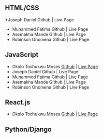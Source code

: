 ## HTML/CSS
*Joseph Daniel Github | Live Page
* Muhammed Fatima Github | Live Page
* Asemakha Mande Github | Live Page
* Robinson Onomena Github | Live Page
## JavaScript
* Okolo Tochukwu Moses [Github](https://github.com/Okosisione/cc-javascript/tree/main/docs) | [Live Page](https://okosisione.github.io/cc-javascript/)
* Joseph Daniel Github | Live Page
* Muhammed Fatima Github | Live Page
* Asemakha Mande Github | Live Page
* Robinson Onomena Github | Live Page

## React.js
* Okolo Tochukwu Moses [Github](https://github.com/Okosisione/first-app-React-js) | [Live Page](https://appolly-green.vercel.app/)

## Python/Django
